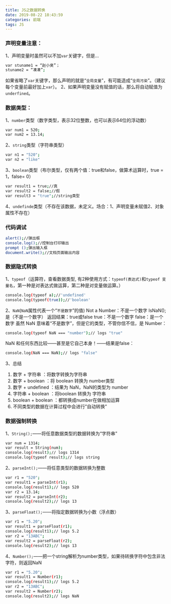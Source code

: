 ```yaml
---
title: JS之数据转换
date: 2019-08-22 18:43:59
categories: 前端
tags: JS
---
```

### 声明变量注意：
1、声明变量时虽然可以不加`var`关键字，但是…
``` bash
var stuname1 = “赵小臭”；
stuname2 = “凑凑”;
```
如果省略了`var`关键字，那么声明的就是“`全局变量`”，有可能造成“`全局污染`”。（建议每个变量前最好加上`var`）。
2、如果声明变量没有赋值的话，那么将自动赋值为`underfined`。

### 数据类型：
1、`number`类型（数字类型，表示32位整数，也可以表示64位的浮动数）
``` bash
var num1 = 520;
var num2 = 13.14;
```
2、`string`类型（字符串类型）
``` bash
var n1 = "520";
var n2 = "like"
```
3、`boolean`类型（布尔类型，仅有两个值：true和false，做算术运算时，true = 1，false= 0）
``` bash
var result1 = true;//真
var result2 = false;//假
var result3 = "true";//string类型
```
4、`undefinde`类型（不存在该数据，未定义。场合：1、声明变量未赋值2、对象属性不存在）

### 代码调试
``` bash
alert();//弹出框
console.log();//控制台打印输出
prompt ();弹出输入框
document.write();//文档页面输出内容
```

### 数据隐式转换
1、`typeof`（运算符，查看数据类型, 有2种使用方式：`typeof(表达式)`和`typeof 变量名`，第一种是对表达式做运算，第二种是对变量做运算。）
``` bash
console.log(typeof a);//'undefined'
console.log(typeof(true));//'boolean'
```
2、`NaN`(`NaN`属性代表一个“`不是数字`”的值)
Not a Number：不是一个数字
IsNaN();是（不是一个数字）
返回结果：true或false
true：不是一个数字
false：是一个数字
虽然 NaN 意味着“不是数字”，但是它的类型，不管你信不信，是 Number：
``` bash
console.log(typeof NaN === "number");// logs "true"
```
NaN 和任何东西比较——甚至是它自己本身！——结果是false：
``` bash
console.log(NaN === NaN);// logs "false"
```
3、总结
1. 数字 + 字符串 ：将数字转换为字符串
2. 数字 + boolean ：将 boolean 转换为 number类型
3. 数字 + undefined ：结果为 NaN，NaN的类型为 number
4. 字符串 + boolean ：将boolean 转换为 字符串
5. boolean + boolean ：都转换成number在做相加运算
6. 不同类型的数据在计算过程中会进行”自动转换”

### 数据强制转换
1、`String();`——将任意数据类型的数据转换为“字符串”
``` bash
var num = 1314;
var result = String(num);
console.log(result);// logs 1314
console.log(typeof result);// logs string
```
2、`parseInt();`——将任意类型的数据转换为整数
``` bash
var r1 = "520";
var result1 = parseInt(r1);
console.log(result1);// logs 520
var r2 = 13.14;
var result2 = parseInt(r2);
console.log(result2);// logs 13
```
3、`parseFloat();`——将指定数据转换为小数（浮点数）
``` bash
var r1 = "5.20";
var result1 = parseFloat(r1);
console.log(result1);// logs 5.2
var r2 = "13ABC";
var result2 = parseFloat(r2);
console.log(result2);// logs 13
```
4、`Number();`——把一个string解析为number类型，如果待转换字符中包含非法字符，则返回NaN
``` bash
var r1 = "5.20";
var result1 = Number(r1);
console.log(result1);// logs 5.2
var r2 = "13ABC";
var result2 = Number(r2);
console.log(result2);// logs NaN
```